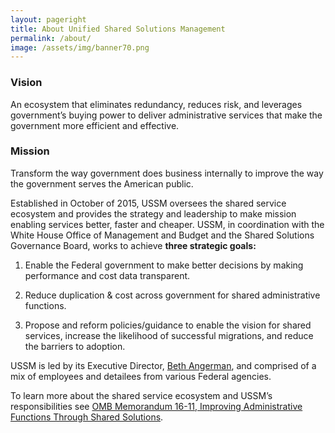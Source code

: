 ```yaml
---
layout: pageright
title: About Unified Shared Solutions Management
permalink: /about/
image: /assets/img/banner70.png
---
```

### Vision
An ecosystem that eliminates redundancy, reduces risk, and leverages government’s buying power to deliver administrative services that make the government more efficient and effective.

### Mission
Transform the way government does business internally to improve the way the government serves the American public.

Established in October of 2015, USSM oversees the shared service ecosystem and provides the strategy and leadership to make mission enabling services better, faster and cheaper. USSM, in coordination with the White House Office of Management and Budget and the Shared Solutions Governance Board, works to achieve <B>three strategic goals:</b>

1. Enable the Federal government to make better decisions by making performance and cost data transparent.
 

2. Reduce duplication & cost across government for shared administrative functions.
 

3. Propose and reform policies/guidance to enable the vision for shared services, increase the likelihood of successful migrations, and reduce the barriers to adoption.
    
USSM is led by its Executive Director, <A HREF="../bio-beth-angerman">Beth Angerman</A>, and comprised of a mix of employees and detailees from various Federal agencies.

To learn more about the shared service ecosystem and USSM’s responsibilities see <A HREF="https://obamawhitehouse.archives.gov/sites/default/files/omb/memoranda/2016/m-16-11.pdf">OMB Memorandum 16-11, Improving Administrative Functions Through Shared Solutions</A>.
